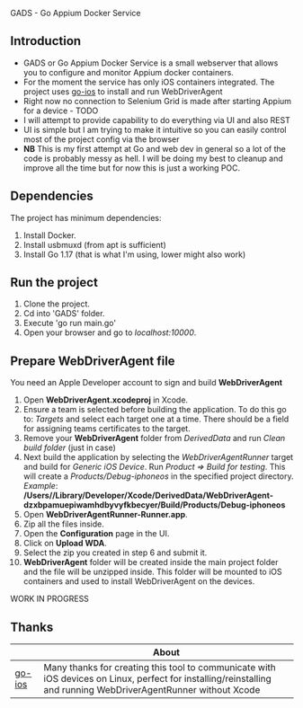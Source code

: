 GADS - Go Appium Docker Service

## Introduction

* GADS or Go Appium Docker Service is a small webserver that allows you to configure and monitor Appium docker containers.  
* For the moment the service has only iOS containers integrated. The project uses [go-ios](https://github.com/danielpaulus/go-ios) to install and run WebDriverAgent  
* Right now no connection to Selenium Grid is made after starting Appium for a device - TODO  
* I will attempt to provide capability to do everything via UI and also REST  
* UI is simple but I am trying to make it intuitive so you can easily control most of the project config via the browser  
* **NB** This is my first attempt at Go and web dev in general so a lot of the code is probably messy as hell. I will be doing my best to cleanup and improve all the time but for now this is just a working POC.  

## Dependencies  
The project has minimum dependencies:  
1. Install Docker.  
2. Install usbmuxd (from apt is sufficient)  
3. Install Go 1.17 (that is what I'm using, lower might also work)  


## Run the project  
1. Clone the project.
2. Cd into 'GADS' folder.
3. Execute 'go run main.go'
4. Open your browser and go to *localhost:10000*.

## Prepare WebDriverAgent file

You need an Apple Developer account to sign and build **WebDriverAgent**

1. Open **WebDriverAgent.xcodeproj** in Xcode.
2. Ensure a team is selected before building the application. To do this go to: *Targets* and select each target one at a time. There should be a field for assigning teams certificates to the target.
3. Remove your **WebDriverAgent** folder from *DerivedData* and run *Clean build folder* (just in case)
4. Next build the application by selecting the *WebDriverAgentRunner* target and build for *Generic iOS Device*. Run *Product => Build for testing*. This will create a *Products/Debug-iphoneos* in the specified project directory.  
 *Example*: **/Users/<username>/Library/Developer/Xcode/DerivedData/WebDriverAgent-dzxbpamuepiwamhdbyvyfkbecyer/Build/Products/Debug-iphoneos**
5. Open **WebDriverAgentRunner-Runner.app**.
6. Zip all the files inside.
7. Open the **Configuration** page in the UI.
8. Click on **Upload WDA**.
9. Select the zip you created in step 6 and submit it.
10. **WebDriverAgent** folder will be created inside the main project folder and the file will be unzipped inside. This folder will be mounted to iOS containers and used to install WebDriverAgent on the devices.

WORK IN PROGRESS

## Thanks

| |About|
|---|---|
|[go-ios](https://github.com/danielpaulus/go-ios)|Many thanks for creating this tool to communicate with iOS devices on Linux, perfect for installing/reinstalling and running WebDriverAgentRunner without Xcode|

